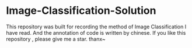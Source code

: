 # Image-Classification-Solution
This repository was built for recording the method of Image Classification I have read. 
And the annotation of code is written by chinese. 
If you like this repository , please give me a star. thanx~
